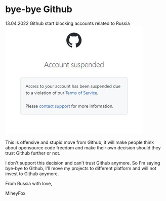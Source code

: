 # bye-bye Github
13.04.2022 Github start blocking accounts related to Russia
![Gitbug suspending Russian accounts](https://github.com/miheyfox/bye-bye/blob/main/gitbug-suspending-accounts.jpg "Gitbug suspending Russian accounts")

This is offensive and stupid move from Github, it will make people think about opensource code freedom and make their own decision should they trust Github further or not.

I don't support this decision and can't trust Github anymore.
So I'm saying bye-bye to Github, I'll move my projects to different platform and will not invest to Github anymore.


From Russia with love,

MiheyFox
